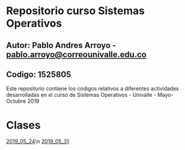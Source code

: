 # Repositorio curso Sistemas Operativos
## Autor: Pablo Andres Arroyo - pablo.arroyo@correounivalle.edu.co
## Codigo: 1525805

Este repositorio contiene los códigos relativos a diferentes actividades 
desarrolladas en el curso de Sistemas Operativos - Univalle - Mayo-Octubre 2019

# Clases

[2019_05_24](2019_05_24)\n
[2019_05_31](2019_05_31)

